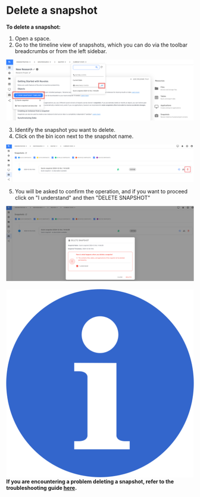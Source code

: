 # Delete a snapshot

**To delete a snapshot:**

1. &#x20;Open a space.
2. &#x20;Go to the timeline view of snapshots, which you can do via the toolbar breadcrumbs or from the left sidebar.

![](<../../.gitbook/assets/Screenshot 2024-12-16 160150.png>)

3. &#x20;Identify the snapshot you want to delete.
4. &#x20;Click on the bin icon next to the snapshot name.

![](../../.gitbook/assets/app.nuvolos.cloud_org_32_space_3420_instance_22562_snapshot_331600_manage-snapshots_snapshots.png)

5. &#x20;You will be asked to confirm the operation, and if you want to proceed click on "I understand" and then "DELETE SNAPSHOT"

![](<../../.gitbook/assets/app.nuvolos.cloud_org_32_space_3420_instance_22562_snapshot_331600_manage-snapshots_snapshots (1).png>)

#### <img src="../../.gitbook/assets/Info_Simple.svg.png" alt="" data-size="line">If you are encountering a problem deleting a snapshot, refer to the troubleshooting guide [here](../../faqs/troubleshooting/administration-troubleshooting/i-cant-delete-a-space.md).
